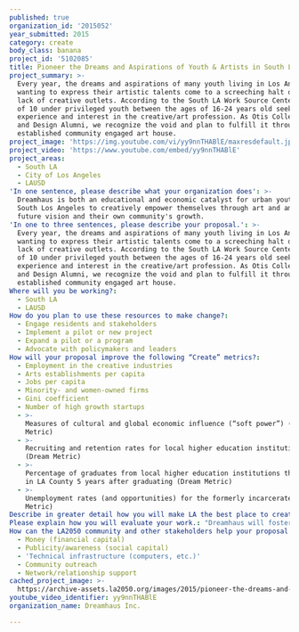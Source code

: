 ```yaml
---
published: true
organization_id: '2015052'
year_submitted: 2015
category: create
body_class: banana
project_id: '5102085'
title: Pioneer the Dreams and Aspirations of Youth & Artists in South Los Angeles
project_summary: >-
  Every year, the dreams and aspirations of many youth living in Los Angeles
  wanting to express their artistic talents come to a screeching halt due to a
  lack of creative outlets. According to the South LA Work Source Center, 4 out
  of 10 under privileged youth between the ages of 16-24 years old seek work
  experience and interest in the creative/art profession. As Otis College of Art
  and Design Alumni, we recognize the void and plan to fulfill it through an
  established community engaged art house. 
project_image: 'https://img.youtube.com/vi/yy9nnTHABlE/maxresdefault.jpg'
project_video: 'https://www.youtube.com/embed/yy9nnTHABlE'
project_areas:
  - South LA
  - City of Los Angeles
  - LAUSD
'In one sentence, please describe what your organization does': >-
  Dreamhaus is both an educational and economic catalyst for urban youth in
  South Los Angeles to creatively empower themselves through art and amplify the
  future vision and their own community's growth.
'In one to three sentences, please describe your proposal.': >-
  Every year, the dreams and aspirations of many youth living in Los Angeles
  wanting to express their artistic talents come to a screeching halt due to a
  lack of creative outlets. According to the South LA Work Source Center, 4 out
  of 10 under privileged youth between the ages of 16-24 years old seek work
  experience and interest in the creative/art profession. As Otis College of Art
  and Design Alumni, we recognize the void and plan to fulfill it through an
  established community engaged art house. 
Where will you be working?:
  - South LA
  - LAUSD
How do you plan to use these resources to make change?:
  - Engage residents and stakeholders
  - Implement a pilot or new project
  - Expand a pilot or a program
  - Advocate with policymakers and leaders
How will your proposal improve the following “Create” metrics?:
  - Employment in the creative industries
  - Arts establishments per capita
  - Jobs per capita
  - Minority- and women-owned firms
  - Gini coefficient
  - Number of high growth startups
  - >-
    Measures of cultural and global economic influence (“soft power”) (Dream
    Metric)
  - >-
    Recruiting and retention rates for local higher education institutions
    (Dream Metric)
  - >-
    Percentage of graduates from local higher education institutions that remain
    in LA County 5 years after graduating (Dream Metric)
  - >-
    Unemployment rates (and opportunities) for the formerly incarcerated (Dream
    Metric)
Describe in greater detail how you will make LA the best place to create.: "Our “Artist Run Space” aims to respond to the lack of opportunity, by magnifying these artists’ works. Our project provides a platform for young artists to show their creations while networking with people in the creative circuit. \r\n\r\nAnother aspect of our mission is to increase involvement between artists and the community through community engagements, collaboration and mentorship with local elementary students. We propose creating a well-rounded organization that creates opportunities for new artists, discovers new talent from local youths, as well as generates successful fundraising events to provide for underprivileged families in the area during the holiday season. \r\n\r\nThe first event that launched Dreamhaus was its annual Toy Drive Benefit on December 13th, 2014, an event that served students at Saturn Elementary School by gifting toys during Christmas season. In addition, the benefit included a concert in collaboration with The OPM Company and Dom Kennedy. The event was open to the public and attendees were asked to either pay a $10 donation or donate a toy of at least that same value. We had over 400 attendees who came to support our cause and the event was deemed a success. In Toy Drive Benefits to come, the students who receive the toys will be mentored and collaborate with artists who participate in the Artist-Run Space to build out installations for viewing at the Toy Drive event. The Dreamhaus mission will come full circle by artists gaining experience in hosting successful gallery shows, exposing young students to a career in the arts and developing a deeper sense of community in the District 9 area.\r\n"
Please explain how you will evaluate your work.: "Dreamhaus will foster an educational & artistic platform by accomplishing the following goals:\r\n(1)\tShowcase 20 artists; new in the professional art circuit, to help them gain experience and build their CV. These artists will have the opportunity to communicate their vision on an open forum artist discussion, showcase their artworks for a month in the Dreamhaus space, and leave with a physical catalogue that can be utilized in advancing their careers outside of Dreamhaus.\r\n(2)\tWe will Track the number of attendees for every event. Our current (250) person core audience will increase 15-20% each quarter, reaching an audience of 400-450 by the end of the year.\r\n(3)\t12 workshops that cultivate a core group of 10 kids into realizing the possibilities of art as a career. We will focus on their specific and unique ideas to help them establish a body of artwork for their art career.\r\n(4)\tEnsure 640 kids receive at least 5 donated gifts for the Christmas season."
How can the LA2050 community and other stakeholders help your proposal succeed?:
  - Money (financial capital)
  - Publicity/awareness (social capital)
  - 'Technical infrastructure (computers, etc.)'
  - Community outreach
  - Network/relationship support
cached_project_image: >-
  https://archive-assets.la2050.org/images/2015/pioneer-the-dreams-and-aspirations-of-youth-artists-in-south-los-angeles/img.youtube.com/vi/yy9nnTHABlE/maxresdefault.jpg
youtube_video_identifier: yy9nnTHABlE
organization_name: Dreamhaus Inc.

---
```

